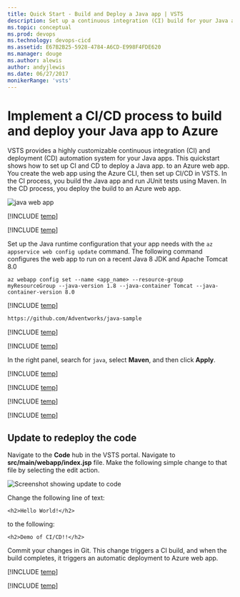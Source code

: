 ```yaml
---
title: Quick Start - Build and Deploy a Java app | VSTS
description: Set up a continuous integration (CI) build for your Java app, and then a continuous deployment (CD) release to Azure using VSTS
ms.topic: conceptual
ms.prod: devops
ms.technology: devops-cicd
ms.assetid: E67B2B25-5928-4784-A6CD-E998F4FDE620
ms.manager: douge
ms.author: alewis
author: andyjlewis
ms.date: 06/27/2017
monikerRange: 'vsts'
---
```



# Implement a CI/CD process to build and deploy your Java app to Azure

VSTS provides a highly customizable continuous integration (CI) and deployment (CD) automation system for your 
Java apps.
This quickstart shows how to set up CI and CD to deploy
a Java app. 
to an Azure web app. 
You create the web app using the Azure CLI, then set up CI/CD in VSTS.
In the CI process, you build the Java app and run JUnit tests using Maven. In the CD process, you deploy the build to an Azure web app.

![java web app](_img/quick-to-azure/java-web-app.png)

[!INCLUDE [temp](../_shared/vsts-and-azure-setup.md)]

[!INCLUDE [temp](../_shared/create-azure-web-app.md)]

Set up the Java runtime configuration that your app needs with the `az appservice web config update` command. The following command configures the web app to run on a recent Java 8 JDK and Apache Tomcat 8.0

```azurecli-interactive
az webapp config set --name <app_name> --resource-group myResourceGroup --java-version 1.8 --java-container Tomcat --java-container-version 8.0
```

[!INCLUDE [temp](../_shared/import-code-1.md)]

```bash
https://github.com/Adventworks/java-sample
```

[!INCLUDE [temp](../_shared/import-code-2.md)]

[!INCLUDE [temp](../_shared/set-up-ci-1.md)]

In the right panel, search for `java`, select **Maven**, and then click **Apply**.

[!INCLUDE [temp](../_shared/set-up-ci-2.md)]

[!INCLUDE [temp](../_shared/set-up-cd-1.md)]

[!INCLUDE [temp](../_shared/set-up-cd-2.md)]

[!INCLUDE [temp](../_shared/set-up-cd-3.md)]

## Update to redeploy the code

Navigate to the **Code** hub in the VSTS portal. Navigate to **src/main/webapp/index.jsp** file. Make the following simple change to that file by selecting the edit action.

![Screenshot showing update to code](_img/quick-to-azure/cicd-get-started-update-code.png)

Change the following line of text:
```
<h2>Hello World!</h2>
```

to the following:
```
<h2>Demo of CI/CD!!</h2>
```

Commit your changes in Git. This change triggers a CI build, and when the build completes, it triggers an automatic deployment to Azure web app.

[!INCLUDE [temp](../_shared/browse-to-web-app.md)]

[!INCLUDE [temp](../_shared/clean-up-resources.md)]

